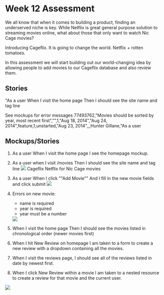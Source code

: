 # Week 12 Assessment

We all know that when it comes to building a product, finding an underserved niche is key.
While Netflix is great general purpose solution to streaming movies online, what about
those that only want to watch Nic Cage movies?

Introducing Cageflix. It is going to change the world. Netflix + rotten tomatoes.

In this assessment we will start building out our world-changing idea by allowing people
to add movies to our Cageflix database and also review them.

## Stories

"As a user
When I visit the home page
Then I should see the site name and tag line




See mockups for error messages
77493762,"Movies should be sorted by year, most recent first","",1,"Aug 18, 2014","Aug 24, 2014",feature,1,unstarted,"Aug 23, 2014",,,Hunter Gillane,"As a user



## Mockups/Stories




1. As a user
    When I visit the home page
    I see the homepage mockup.


2. As a user when I visit /movies
    Then I should see the site name and tag line
    <img src="project/images/01-home.png">
    Cageflix
    Netflix for Nic Cage movies


2. As a user When I click ""Add Movie""
    And I fill in the new movie fields and click submit
    <img src="project/images/02-new-movie.png">

3. Errors on new movie:
    - name is required
    - year is required
    - year must be a number
    <img src="project/images/03-errors.png">

4. When I visit the home page
Then I should see the movies listed in chronological order (newer movies first)

5. When I hit New Review on homepage I am taken to a form to create a new review with a dropdown containing all the movies.

5. When I visit the reviews page, I should see all of the reviews listed in date by newest first.

6. When I click New Review within a movie I am taken to a nested resource to create a review for that movie and the current user.


<img src="project/images/nicholas_cage.pdf">
